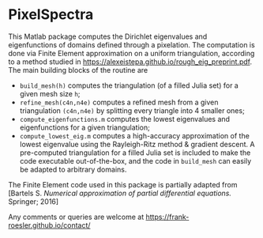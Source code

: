 # PixelSpectra
This Matlab package computes the Dirichlet eigenvalues and eigenfunctions of domains defined through a pixelation. The computation is done via Finite Element approximation on a uniform triangulation, according to a method studied in https://alexeistepa.github.io/rough_eig_preprint.pdf.  
The main building blocks of the routine are
* ```build_mesh(h)``` computes the triangulation (of a filled Julia set) for a given mesh size ```h```;
* ```refine_mesh(c4n,n4e)``` computes a refined mesh from a given triangulation ```(c4n,n4e)``` by splitting every triangle into 4 smaller ones;
* ```compute_eigenfunctions.m``` computes the lowest eigenvalues and eigenfunctions for a given triangulation;
* ```compute_lowest_eig.m``` computes a high-accuracy approximation of the lowest eigenvalue using the Rayleigh-Ritz method & gradient descent.
A pre-computed triangulation for a filled Julia set is included to make the code executable out-of-the-box, and the code in ```build_mesh``` can easily be adapted to arbitrary domains.

The Finite Element code used in this package is partially adapted from [Bartels S. *Numerical approximation of partial differential equations.* Springer; 2016]

Any comments or queries are welcome at https://frank-roesler.github.io/contact/
